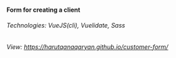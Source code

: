 #### Form for creating a client

###### Technologies: VueJS(cli), Vuelidate, Sass
###### View: https://harutqanaqaryan.github.io/customer-form/

